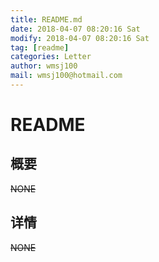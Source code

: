```yaml
---
title: README.md
date: 2018-04-07 08:20:16 Sat
modify: 2018-04-07 08:20:16 Sat
tag: [readme]
categories: Letter
author: wmsj100
mail: wmsj100@hotmail.com
---
```


# README

## 概要
~~NONE~~

## 详情
~~NONE~~
